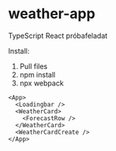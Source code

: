# weather-app
TypeScript React próbafeladat

Install:

1. Pull files
1. npm install
2. npx webpack

```
<App>
  <Loadingbar />
  <WeatherCard>
    <ForecastRow />
  </WeatherCard>
  <WeatherCardCreate />
</App>
```

